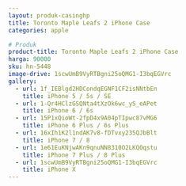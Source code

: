 ```yaml
---
layout: produk-casinghp
title: Toronto Maple Leafs 2 iPhone Case
categories: apple

# Produk
product-title: Toronto Maple Leafs 2 iPhone Case
harga: 90000
sku: hn-5448
image-drive: 1scwUmB9VyRTBgni25oQMG1-I3bqEGVrc
gallery:
  - url: 1f_IEBlgd2HDCondqEGNF1CF2isNNtbEn
    title: iPhone 5 / 5s / SE
  - url: 1-Qr4HClzGSQNta4tXzOk6wc_yS_eAPet
    title: iPhone 6 / 6s
  - url: 15P1xQioWt-2fpD4x9A04pTIpwc87vMG6
    title: iPhone 6 Plus / 6s Plus
  - url: 16xIh1K2l1ndAK7v8-fDTvxy235QJbBlt
    title: iPhone 7 / 8
  - url: 1e61EuKNjwAKn9qnuNN8310O2LKQOqstu
    title: iPhone 7 Plus / 8 Plus
  - url: 1scwUmB9VyRTBgni25oQMG1-I3bqEGVrc
    title: iPhone X
---
```

